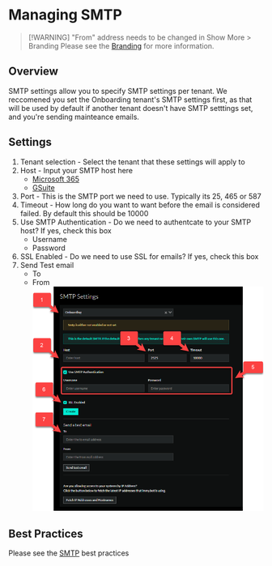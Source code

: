 # Managing SMTP

> [!WARNING] "From" address needs to be changed in Show More > Branding
> Please see the [Branding](./branding.md) for more information.

## Overview

SMTP settings allow you to specify SMTP settings per tenant.
We reccomened you set the Onboarding tenant's SMTP settings first, as that will be used by default if
another tenant doesn't have SMTP setttings set, and you're sending mainteance emails.

## Settings

1. Tenant selection - Select the tenant that these settings will apply to
2. Host - Input your SMTP host here
   - [Microsoft 365](https://learn.microsoft.com/en-us/exchange/mail-flow-best-practices/how-to-set-up-a-multifunction-device-or-application-to-send-email-using-microsoft-365-or-office-365)
   - [GSuite](https://support.google.com/a/answer/176600?hl=en)
3. Port - This is the SMTP port we need to use. Typically its 25, 465 or 587
4. Timeout - How long do you want to want before the email is considered failed. By default this should be 10000
5. Use SMTP Authentication - Do we need to authentcate to your SMTP host? If yes, check this box
   - Username
   - Password
6. SSL Enabled - Do we need to use SSL for emails? If yes, check this box
7. Send Test email
   - To
   - From
![SMTP](SMTPSettings.png)

## Best Practices
Please see the [SMTP](/Documentation/GettingStarted/instance-best-practices) best practices